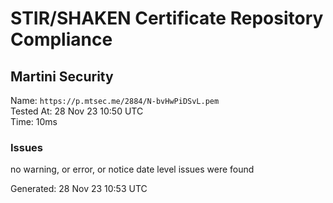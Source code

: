 # STIR/SHAKEN Certificate Repository Compliance

## Martini Security

Name: `https://p.mtsec.me/2884/N-bvHwPiDSvL.pem`\
Tested At: 28 Nov 23 10:50 UTC\
Time: 10ms

### Issues

no warning, or error, or notice date level issues were found

Generated: 28 Nov 23 10:53 UTC